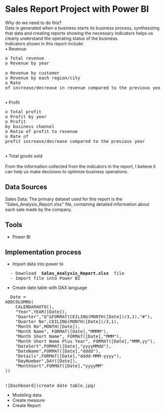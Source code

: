 # Sales Report Project with Power BI
Why do we need to do this?
<br>Data is generated when a business starts its business process, synthesizing that data and creating reports showing the necessary indicators helps us clearly understand the operating status of the business.
<br>Indicators shown in this report include:
<br>•	Revenue
<br><pre>o Total revenue
<br>o Revenue by year
<br>o Revenue by customer
<br>o Revenue by each region/city
<br>o Rate of increase/decrease in revenue compared to the previous year </pre>
<br>•	Profit
<br><pre>o Total profit
<br>o Profit by year
<br>o Profit by business channel
<br>o Ratio of profit to revenue
<br>o Rate of profit increase/decrease compared to the previous year</pre>
<br>• Total goods sold
<br>
<br>From the information collected from the indicators in the report, I believe it can help us make decisions to optimize business operations.

## Data Sources
Sales Data: The primary dataset used for this report is the "Sales_Analysis_Report.xlsx" file, containing detailed information about each sale made by the company.
## Tools
- Power BI
## Implementation process
- Import data into power bi
<pre>
  - Download <b> Sales_Analysis_Report.xlsx </b> file
  - Import file into Power BI
</pre>
- Create date table with DAX language
<pre>
  Date = 
ADDCOLUMNS(
    CALENDARAUTO(),
    "Year",YEAR([Date]),
    "Quarter","Q"&FORMAT(CEILING(MONTH([Date])/3,1),"#"),
    "Quarter No",CEILING(MONTH([Date])/3,1),
    "Month No",MONTH([Date]),
    "Month Name", FORMAT([Date],"MMMM"),
    "Month Short Name", FORMAT([Date],"MMM"),
    "Month Short Name Plus Year", FORMAT([Date],"MMM,yy"),
    "DateSort",FORMAT([Date],"yyyyMMdd"),
    "DateName",FORMAT([Date],"dddd"),
    "Details",FORMAT([Date],"dddd-MMM-yyyy"),
    "DayNumber",DAY([Date]),
    "MonthSort",FORMAT([Date],"yyyyMM"
))
<br>
![Dashboard](create_date_table.jpg)
</pre>
- Modeling data
- Create measure
- Create Report
